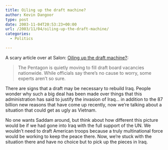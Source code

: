 ```yaml
---
title: Oiling up the draft machine?
author: Kevin Dangoor
type: post
date: 2003-11-04T20:53:23+00:00
url: /2003/11/04/oiling-up-the-draft-machine/
categories:
  - Politics

---
```

A scary article over at Salon: [Oiling up the draft machine?][1]:

> The Pentagon is quietly moving to fill draft board vacancies nationwide. While officials say there&#8217;s no cause to worry, some experts aren&#8217;t so sure.

There are signs that a draft may be necessary to rebuild Iraq. People wonder why such a big deal has been made over things that this administration has said to justify the invasion of Iraq&#8230; in addition to the 87 billion new reasons that have come up recently, now we&#8217;re talking about a situation that could get as ugly as Vietnam.
  
No one wants Saddam around, but think about how different this picture would be if we had gone into Iraq with the full support of the UN. We wouldn&#8217;t need to draft American troops because a truly multinational force would be working to keep the peace there. Now, we&#8217;re stuck with the situation there and have no choice but to pick up the pieces in Iraq.

 [1]: http://www.salon.com/news/feature/2003/11/03/draft/index.html "Salon.com News | Oiling up the draft machine?"